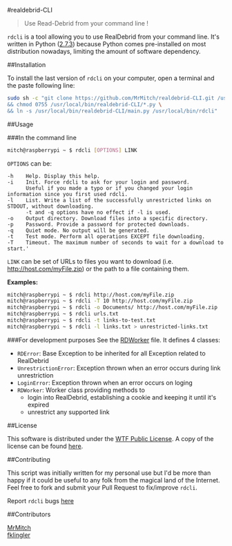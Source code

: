 #realdebrid-CLI

> Use Read-Debrid from your command line !

`rdcli` is a tool allowing you to use RealDebrid from your command line.
It's written in Python ([2.7.3](http://docs.python.org/2/)) because Python comes pre-installed on most distribution nowadays, limiting the amount of software dependency.

##Installation

To install the last version of `rdcli` on your computer, open a terminal and the paste following line:
```bash
sudo sh -c "git clone https://github.com/MrMitch/realdebrid-CLI.git /usr/local/bin/realdebrid-CLI \
&& chmod 0755 /usr/local/bin/realdebrid-CLI/*.py \
&& ln -s /usr/local/bin/realdebrid-CLI/main.py /usr/local/bin/rdcli"
```

##Usage

###In the command line
```bash
mitch@raspberrypi ~ $ rdcli [OPTIONS] LINK
```

`OPTIONS` can be: 
```
-h    Help. Display this help.
-i    Init. Force rdcli to ask for your login and password.
      Useful if you made a typo or if you changed your login information since you first used rdcli.
-l    List. Write a list of the successfully unrestricted links on STDOUT, without downloading.
      -t and -q options have no effect if -l is used.
-o    Output directory. Download files into a specific directory.
-p    Password. Provide a password for protected downloads.
-q    Quiet mode. No output will be generated.
-t    Test mode. Perform all operations EXCEPT file downloading.
-T    Timeout. The maximum number of seconds to wait for a download to start.'
```

`LINK` can be set of URLs to files you want to download (i.e. http://host.com/myFile.zip) or the path to a file containing them.

**Examples:**  

```bash
mitch@raspberrypi ~ $ rdcli http://host.com/myFile.zip
mitch@raspberrypi ~ $ rdcli -T 10 http://host.com/myFile.zip
mitch@raspberrypi ~ $ rdcli -o Documents/ http://host.com/myFile.zip
mitch@raspberrypi ~ $ rdcli urls.txt
mitch@raspberrypi ~ $ rdcli -t links-to-test.txt
mitch@raspberrypi ~ $ rdcli -l links.txt > unrestricted-links.txt
```

###For development purposes
See the [RDWorker](RDWorker.py) file. It defines 4 classes: 

* `RDError`: Base Exception to be inherited for all Exception related to RealDebrid 
* `UnrestrictionError`: Exception thrown when an error occurs during link unrestriction
* `LoginError`: Exception thrown when an error occurs on loging
* `RDWorker`: Worker class providing methods to
    * login into RealDebrid, establishing a cookie and keeping it until it's expired
    * unrestrict any supported link



##License

This software is distributed under the [WTF Public License](http://www.wtfpl.net/). A copy of the license can be found [here](http://www.wtfpl.net/txt/copying).


##Contributing

This script was initially written for my personal use but I'd be more than happy if it could be useful to any folk from the magical land of the Internet. Feel free to fork and submit your Pull Request to fix/improve `rdcli`.

Report `rdcli` bugs [here](https://github.com/MrMitch/realdebrid-CLI/issues/new)

##Contributors

[MrMitch](http://github.com/MrMitch)  
[fklingler](http://github.com/fklingler)
